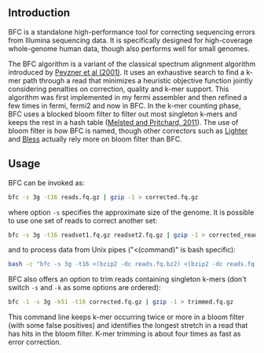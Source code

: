 ## Introduction

BFC is a standalone high-performance tool for correcting sequencing errors from
Illumina sequencing data. It is specifically designed for high-coverage
whole-genome human data, though also performs well for small genomes.

The BFC algorithm is a variant of the classical spectrum alignment algorithm
introduced by [Pevzner et al (2001)][Euler]. It uses an exhaustive search to
find a k-mer path through a read that minimizes a heuristic objective function
jointly considering penalties on correction, quality and k-mer support. This
algorithm was first implemented in my fermi assembler and then refined a few
times in fermi, fermi2 and now in BFC. In the k-mer counting phase, BFC uses a
blocked bloom filter to filter out most singleton k-mers and keeps the rest in a
hash table ([Melsted and Pritchard, 2011][bfcounter]). The use of bloom filter
is how BFC is named, though other correctors such as [Lighter][lighter] and
[Bless][bless] actually rely more on bloom filter than BFC.

## Usage

BFC can be invoked as:
```sh
bfc -s 3g -t16 reads.fq.gz | gzip -1 > corrected.fq.gz
```
where option `-s` specifies the approximate size of the genome. It is possible
to use one set of reads to correct another set:
```sh
bfc -s 3g -t16 readset1.fq.gz readset2.fq.gz | gzip -1 > corrected_readset2.fq.gz
```
and to process data from Unix pipes ("<(command)" is bash specific):
```sh
bash -c "bfc -s 3g -t16 <(bzip2 -dc reads.fq.bz2) <(bzip2 -dc reads.fq.bz2) | gzip -1 > out.fq.gz"
```
BFC also offers an option to trim reads containing singleton k-mers (don't switch
`-s` and `-k` as some options are ordered):
```sh
bfc -1 -s 3g -k51 -t16 corrected.fq.gz | gzip -1 > trimmed.fq.gz
```
This command line keeps k-mer occurring twice or more in a bloom filter (with
some false positives) and identifies the longest stretch in a read that has
hits in the bloom filter. K-mer trimming is about four times as fast as error
correction.

[Euler]: http://www.ncbi.nlm.nih.gov/pubmed/11504945
[bfcounter]: http://www.ncbi.nlm.nih.gov/pubmed/21831268
[lighter]: https://github.com/mourisl/Lighter
[bless]: https://sourceforge.net/p/bless-ec/wiki/Home/
